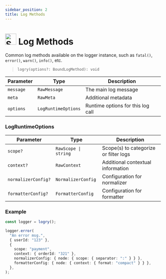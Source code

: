 ```yaml
---
sidebar_position: 2
title: Log Methods
---
```


# <img src="https://raw.githubusercontent.com/Tarikul-Islam-Anik/Animated-Fluent-Emojis/master/Emojis/Activities/Sparkles.png" alt="Sparkles" width="36" height="36" /> Log Methods

Common log methods available on the logger instance, such as `fatal()`, `error()`, `warn()`, `info()`, etc.

> `logry(options?: BoundLogMethod): void`

| Parameter | Type                | Description                       |
| --------- | ------------------- | --------------------------------- |
| `message` | `RawMessage`        | The main log message              |
| `meta`    | `RawMeta`           | Additional metadata               |
| `options` | `LogRuntimeOptions` | Runtime options for this log call |

### LogRuntimeOptions

| Parameter           | Type                 | Description                           |
| ------------------- | -------------------- | ------------------------------------- |
| `scope?`            | `RawScope \| string` | Scope(s) to categorize or filter logs |
| `context?`          | `RawContext`         | Additional contextual information     |
| `normalizerConfig?` | `NormalizerConfig`   | Configuration for normalizer          |
| `formatterConfig?`  | `FormatterConfig`    | Configuration for formatter           |

### Example

```ts
const logger = logry();

logger.error(
  "An error msg.",
  { userId: "123" },
  {
    scope: "payment",
    context: { orderId: "321" },
    normalizerConfig: { node: { scope: { separator: ":" } } },
    formatterConfig: { node: { context: { format: "compact" } } },
  },
);
```
